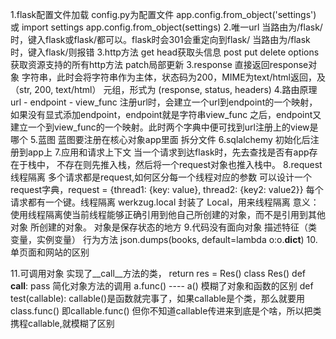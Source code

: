 1.flask配置文件加载
    config.py为配置文件
    app.config.from_object('settings')
    或 
        import settings
        app.config.from_object(settings)
2.唯一url
    当路由为/flask/ 时，键入flask或flask/都可以。flask时会301会重定向到flask/
    当路由为/flask时，键入flask/则报错
3.http方法
    get head获取头信息 post put delete options获取资源支持的所有http方法 patch局部更新
3.response
    直接返回response对象
    字符串，此时会将字符串作为主体，状态码为200，MIME为text/html返回，及（str, 200, text/html）
    元组，形式为 (response, status, headers)
4.路由原理
    url - endpoint - view_func
    注册url时，会建立一个url到endpoint的一个映射，如果没有显式添加endpoint，endpoint就是字符串view_func
    之后，endpoint又建立一个到view_func的一个映射。此时两个字典中便可找到url注册上的view是哪个
5.蓝图
    蓝图要注册在核心对象app里面
    拆分文件
6.sqlalchemy
    初始化后注册到app上
7.应用和请求上下文
    当一个请求到达flask时，先去查找是否有app存在于栈中，
    不存在则先推入栈，然后将一个request对象也推入栈中。
8.request 线程隔离
    多个请求都是request,如何区分每一个线程对应的参数
    可以设计一个request字典，request = {thread1: {key: value}, thread2: {key2: value2}}
    每个请求都有一个键。线程隔离
    werkzug.local 封装了 Local，用来线程隔离
    意义：
        使用线程隔离使当前线程能够正确引用到他自己所创建的对象，而不是引用到其他对象
        所创建的对象。    对象是保存状态的地方
9.代码没有面向对象
    描述特征（类变量，实例变量）
    行为方法
    json.dumps(books, default=lambda o:o.__dict__)
10.单页面和网站的区别
    
11.可调用对象
    实现了__call__方法的类， return res = Res()
    class Res()
        def __call__:
            pass 
    简化对象方法的调用 a.func()   ---- a()
    模糊了对象和函数的区别 
        def test(callable):
            callable()是函数就完事了，如果callable是个类，那么就要用class.func() 即callable.func()
            但你不知道callable传进来到底是个啥，所以把类携程callable,就模糊了区别


    
    
    
    
    